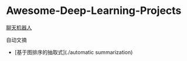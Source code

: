 # Awesome-Deep-Learning-Projects

[聊天机器人](./chatbot) 

自动文摘

- [基于图排序的抽取式](./automatic summarization) 
